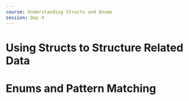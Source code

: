 ```yaml
---
course: Understanding Structs and Enums 
session: Day 4
---
```


# Using Structs to Structure Related Data


# Enums and Pattern Matching